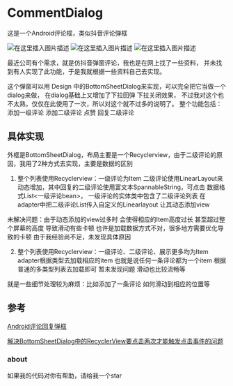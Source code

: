 # CommentDialog
这是一个Android评论框，类似抖音评论弹框

![在这里插入图片描述](https://img-blog.csdnimg.cn/20191223183926488.jpg)
![在这里插入图片描述](https://img-blog.csdnimg.cn/20191223183944984.jpg)
![在这里插入图片描述](https://img-blog.csdnimg.cn/20191223184007906.jpg)


最近公司有个需求，就是仿抖音弹窗评论，我也是在网上找了一些资料，
并未找到有人实现了此功能，于是我就根据一些资料自己去实现。

这个弹窗可以用 Design 中的BottomSheetDialog来实现，可以完全把它当做一个dialog来做，
在dialog基础上又增加了下拉回弹 下拉关闭效果，
不过我对这个也不太熟，仅仅在此使用了一次，所以对这个就不过多的说明了。
整个功能包括：添加一级评论 添加二级评论 点赞 回复二级评论

## 具体实现
外框是BottomSheetDialog，布局主要是一个Recyclerview，由于二级评论的原因，我用了2种方式去实现，主要是数据的区别

1. 整个列表使用Recyclerview：一级评论为Item 二级评论使用LinearLayout来动态增加，其中回复的二级评论使用富文本SpannableString，可点击
数据格式List<一级评论bean>， 一级评论的实体类中包含了二级评论列表 
在adapter中把二级评论List传入自定义的Linearlayout 让其动态添加view

未解决问题：由于动态添加的view过多时 会使得相应的Item高度过长 甚至超过整个屏幕的高度 导致滑动有些卡顿
           也许是加载数据方式不对，很多地方需要优化导致的卡顿 由于我经验尚不足，未发现具体原因

2. 整个列表使用Recyclerview：一级评论、二级评论、展示更多均为Item adapter根据类型去加载相应的item
也就是说任何一条评论都为一个item 根据普通的多类型列表去加载即可 
暂未发现问题 滑动也比较流畅等 

就是一些细节处理较为麻烦：比如添加了一条评论 如何滑动到相应的位置等

## 参考
[Android评论回复弹框](https://blog.csdn.net/qq_32518491/article/details/85000421)

[解决BottomSheetDialog中的RecyclerView要点击两次才能触发点击事件的问题](https://blog.csdn.net/qq_25138543/article/details/105733221)


### about
如果我的代码对你有帮助，请给我一个star
